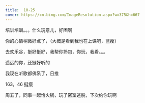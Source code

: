 ```yaml
---
title:  10-25
cover: https://cn.bing.com/ImageResolution.aspx?w=375&h=667
---
```

培训培训。。。什么玩意儿，好困啊

你的心情稍微好点了，（大概是看到我也在上课吧，蓝瘦）

去欢乐谷，挺好挺好，我帮你拎包，你玩，我看。。。

遥远的你，还挺好听的

我现在听歌都佛系了，日推

163，46 挺瘦

周五了，同事一起恰火锅，玩了密室逃脱，下次约你玩啊